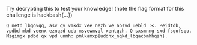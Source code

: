 Try decrypting this to test your knowledge! (note the flag format for this challenge is hackbash{...})

`Q netd lbgovqq, asv qv vmkdx vee nezh ve absvd uebld :<. Peidtdb, vpdbd mbd veenx eznqzd ueb msvewmvql xentqzh. Q sxsmnng sxd fsqofsqo. Mzgimgx pdbd qx vpd unmh: pmlkamxp{uddnx_nqkd_lbqacbmhhqzh}.`
